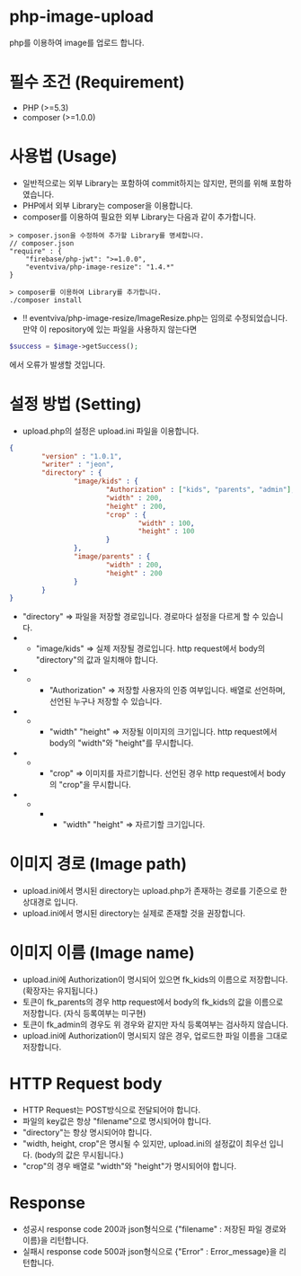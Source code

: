 # php-image-upload
php를 이용하여 image를 업로드 합니다.

# 필수 조건 (Requirement)
- PHP (>=5.3)
- composer (>=1.0.0)

# 사용법 (Usage)
- 일반적으로는 외부 Library는 포함하여 commit하지는 않지만, 편의를 위해 포함하였습니다.
- PHP에서 외부 Library는 composer을 이용합니다.
- composer를 이용하여 필요한 외부 Library는 다음과 같이 추가합니다.
```
> composer.json을 수정하여 추가할 Library를 명세합니다.
// composer.json
"require" : {
    "firebase/php-jwt": ">=1.0.0",
    "eventviva/php-image-resize": "1.4.*"
} 

> composer를 이용하여 Library를 추가합니다.
./composer install
```


- !! eventviva/php-image-resize/ImageResize.php는 임의로 수정되었습니다. 만약 이 repository에 있는 파일을 사용하지 않는다면
```php
$success = $image->getSuccess();
```
에서 오류가 발생할 것입니다.

# 설정 방법 (Setting)
- upload.php의 설정은 upload.ini 파일을 이용합니다.
```json
{
        "version" : "1.0.1",
        "writer" : "jeon",
        "directory" : {
                "image/kids" : {
                        "Authorization" : ["kids", "parents", "admin"],
                        "width" : 200,
                        "height" : 200,
                        "crop" : {
                                "width" : 100,
                                "height" : 100
                        }
                },
                "image/parents" : {
                        "width" : 200,
                        "height" : 200
                }
        }
}
```
- "directory" => 파일을 저장할 경로입니다. 경로마다 설정을 다르게 할 수 있습니다.
- -  "image/kids" => 실제 저장될 경로입니다. http request에서 body의 "directory"의 값과 일치해야 합니다.
- - - "Authorization" => 저장할 사용자의 인증 여부입니다. 배열로 선언하며, 선언된 누구나 저장할 수 있습니다.
- - - "width" "height" => 저장될 이미지의 크기입니다. http request에서 body의 "width"와 "height"를 무시합니다.
- - - "crop" => 이미지를 자르기합니다. 선언된 경우 http request에서 body의 "crop"을 무시합니다.
- - - - "width" "height" => 자르기할 크기입니다. 


# 이미지 경로 (Image path)
- upload.ini에서 명시된 directory는 upload.php가 존재하는 경로를 기준으로 한 상대경로 입니다.
- upload.ini에서 명시된 directory는 실제로 존재할 것을 권장합니다.

# 이미지 이름 (Image name)
- upload.ini에 Authorization이 명시되어 있으면 fk_kids의 이름으로 저장합니다. (확장자는 유지됩니다.)
- 토큰이 fk_parents의 경우 http request에서 body의 fk_kids의 값을 이름으로 저장합니다. (자식 등록여부는 미구현)
- 토큰이 fk_admin의 경우도 위 경우와 같지만 자식 등록여부는 검사하지 않습니다.
- upload.ini에 Authorization이 명시되지 않은 경우, 업로드한 파일 이름을 그대로 저장합니다.

# HTTP Request body
- HTTP Request는 POST방식으로 전달되어야 합니다.
- 파일의 key값은 항상 "filename"으로 명시되어야 합니다. 
- "directory"는 항상 명시되어야 합니다.
- "width, height, crop"은 명시될 수 있지만, upload.ini의 설정값이 최우선 입니다. (body의 값은 무시됩니다.)
- "crop"의 경우 배열로 "width"와 "height"가 명시되어야 합니다.

# Response
- 성공시 response code 200과 json형식으로 {"filename" : 저장된 파일 경로와 이름}을 리턴합니다.
- 실패시 response code 500과 json형식으로 {"Error" : Error_message}을 리턴합니다.
